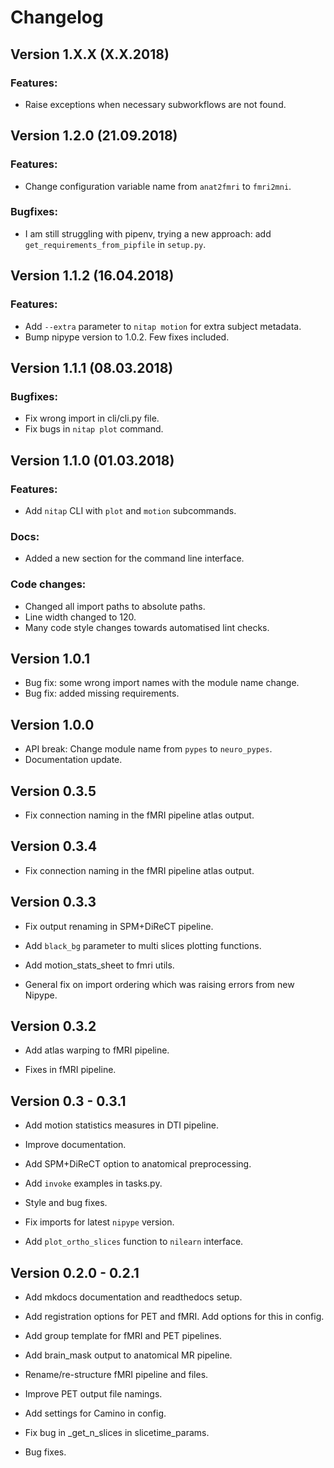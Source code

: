 Changelog
=========

Version 1.X.X (X.X.2018)
--------------------------

### Features:

- Raise exceptions when necessary subworkflows are not found.


Version 1.2.0 (21.09.2018)
--------------------------

### Features:

- Change configuration variable name from `anat2fmri` to `fmri2mni`.

### Bugfixes:

- I am still struggling with pipenv, trying a new approach: add `get_requirements_from_pipfile`
in `setup.py`.


Version 1.1.2 (16.04.2018)
--------------------------

### Features:

- Add `--extra` parameter to `nitap motion` for extra subject metadata.
- Bump nipype version to 1.0.2. Few fixes included.


Version 1.1.1 (08.03.2018)
--------------------------

### Bugfixes:

- Fix wrong import in cli/cli.py file.
- Fix bugs in `nitap plot` command.


Version 1.1.0 (01.03.2018)
--------------------------

### Features:

- Add `nitap` CLI with `plot` and `motion` subcommands.


### Docs:

- Added a new section for the command line interface.


### Code changes:

- Changed all import paths to absolute paths.
- Line width changed to 120.
- Many code style changes towards automatised lint checks.


Version 1.0.1
-------------

- Bug fix: some wrong import names with the module name change.
- Bug fix: added missing requirements.


Version 1.0.0
-------------

- API break: Change module name from `pypes` to `neuro_pypes`.
- Documentation update.


Version 0.3.5
-------------

- Fix connection naming in the fMRI pipeline atlas output.


Version 0.3.4
-------------

- Fix connection naming in the fMRI pipeline atlas output.


Version 0.3.3
-------------

- Fix output renaming in SPM+DiReCT pipeline.

- Add `black_bg` parameter to multi slices plotting functions.

- Add motion_stats_sheet to fmri utils.

- General fix on import ordering which was raising errors from new Nipype.

Version 0.3.2
-------------

- Add atlas warping to fMRI pipeline.

- Fixes in fMRI pipeline.

Version 0.3 - 0.3.1
-------------------
- Add motion statistics measures in DTI pipeline.

- Improve documentation.

- Add SPM+DiReCT option to anatomical preprocessing.

- Add `invoke` examples in tasks.py.

- Style and bug fixes.

- Fix imports for latest `nipype` version.

- Add `plot_ortho_slices` function to `nilearn` interface.


Version 0.2.0 - 0.2.1
---------------------
- Add mkdocs documentation and readthedocs setup.

- Add registration options for PET and fMRI. Add options for this in config.

- Add group template for fMRI and PET pipelines.

- Add brain_mask output to anatomical MR pipeline.

- Rename/re-structure fMRI pipeline and files.

- Improve PET output file namings.

- Add settings for Camino in config.

- Fix bug in _get_n_slices in slicetime_params.

- Bug fixes.
